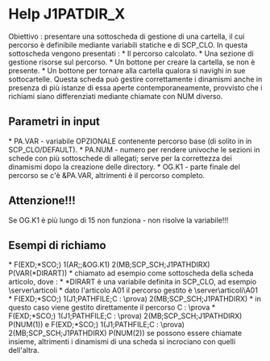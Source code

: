 # Help  J1PATDIR_X

Obiettivo :  presentare una sottoscheda di gestione di una cartella, il cui percorso è definibile mediante variabili statiche e di SCP_CLO.
In questa sottoscheda vengono presentati : 
 \* Il percorso calcolato.
 \* Una sezione di gestione risorse sul percorso.
 \* Un bottone per creare la cartella, se non è presente.
 \* Un bottone per tornare alla cartella qualora si navighi in sue sottocartelle.
Questa scheda può gestire correttamente i dinamismi anche in presenza di più istanze di essa aperte contemporaneamente, provvisto che i richiami siano differenziati mediante chiamate con NUM diverso.

## Parametri in input

 \* PA.VAR - variabile OPZIONALE contenente percorso base (di solito in in SCP_CLO/DEFAULT).
 \* PA.NUM - numero per rendere univoche le sezioni in schede con più sottoschede di allegati; serve per la correttezza dei dinamismi dopo la creazione delle directory.
 \* OG.K1  - parte finale del percorso se c'è &PA.VAR, altrimenti è il percorso completo.

## Attenzione!!!

Se OG.K1 è più lungo di 15 non funziona - non risolve la variabile!!!

## Esempi di richiamo

 \* F(EXD;\*SCO;) 1(AR;;&OG.K1) 2(MB;SCP_SCH;J1PATHDIRX) P(VAR(\*DIRART))
  \* chiamato ad esempio come sottoscheda della scheda articolo, dove : 
  \* \*DIRART è una variabile definita in SCP_CLO, ad esempio \\server\articoli
  \* dato l'articolo A01 il percorso gestito è \\server\articoli\A01
 \* F(EXD;\*SCO;) 1(J1;PATHFILE;C : \prova) 2(MB;SCP_SCH;J1PATHDIRX)
  \* in questo caso viene gestito direttamente il percorso C : \prova
 \* F(EXD;\*SCO;) 1(J1;PATHFILE;C : \prova) 2(MB;SCP_SCH;J1PATHDIRX) P(NUM(1)) e F(EXD;\*SCO;) 1(J1;PATHFILE;C : \prova) 2(MB;SCP_SCH;J1PATHDIRX) P(NUM(2)) se possono essere chiamate insieme, altrimenti i dinamismi di una scheda si incrociano con quelli dell'altra.
